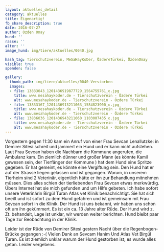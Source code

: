 ```yaml
---
layout: aktuelles_detail
category: aktuelles
title: Eigenartig!
fb_share_description: true
date: 2016-07-27
author: Özden Omay
hund: ''
rasse: ''
alter: ''
image_hund: img/tiere/aktuelles/0040.jpg

hash_tag: Tierschutzverein, MeSaHayKoDer, ÖzdereTürkei, ÖzdenOmay
visible: true
spenden: false

gallery:
  thumb_path: img/tiere/aktuelles/0040-Verstorben
  images:
  - file: 13833043_1201436919877729_1564755761_o.jpg
    title: www.mesahaykoder.de - Tierschutzverein - Özdere Türkei
    alt: www.mesahaykoder.de - Tierschutzverein - Özdere Türkei
  - file: 13833167_1201436913211063_1584823900_o.jpg
    title: www.mesahaykoder.de - Tierschutzverein - Özdere Türkei
    alt: www.mesahaykoder.de - Tierschutzverein - Özdere Türkei
  - file: 13836036_1201436943211060_1103007435_o.jpg
    title: www.mesahaykoder.de - Tierschutzverein - Özdere Türkei
    alt: www.mesahaykoder.de - Tierschutzverein - Özdere Türkei
---
```


Vorgestern gegen 11:30 kam ein Anruf von einer Frau Sevcan Lenallutzke: in Demirer Sitesi schreit und jammert ein Hund und er kann nicht aufstehen.
Laut Frau Sevcan haben die Nachbarn die Kommune angerufen, die Ambulanz kam. Ein ziemlich dünner und großer Mann (es könnte Kamil gewesen sein, der Tierfänger der Kommune ) hat dem Hund eine Spritze gegeben.
Er hat gemeint, es könnte eine Vergiftung sein.
Den Hund hat er auf der Strasse liegen gelassen und ist gegangen. Warum, in unserem Tierheim sind 2 Veterinär, eigentlich hätte er ihn zur Behandlung mitnehmen müssen.
Dies alles schien der tierliebenden Frau Sevcan etwas merkwürdig. Übers Internet hat sie mich gefunden und um Hilfe gebeten.
Ich habe sofort unsere Veterinärin Birgül Turan Atlas vet Klinik benachrichtigt.
Sie hat sich beeilt und ist sofort zu dem Hund gefahren und ist gemeinsam mit Frau Sevcan sofort in die Klinik.
Der Hund ist uns bekannt, wir haben uns schon oft um ihn gekümmert. Es ist ein ca. 13 Jahre alter Rüde.
Der Hund wird z. Zt. behandelt, Lage ist unklar, wir werden weiter berichten. Hund bleibt paar Tage zur Beobachtung in der Klinik.

Leider ist der Rüde von Demirer Sitesi gestern Nacht über die Regenbogen-Brücke gegangen :-(
Vielen Dank an Sevcam Hanim Und Atlas Vet Birgül Turan.
Es ist ziemlich unklar warum der Hund gestorben ist, es wurde alles getan. Leider vergebens.
